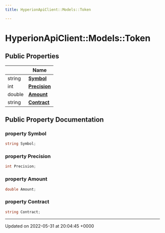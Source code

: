 ```yaml
---
title: HyperionApiClient::Models::Token

---
```


# HyperionApiClient::Models::Token





## Public Properties

|                | Name           |
| -------------- | -------------- |
| string | **[Symbol](/Classes/class_hyperion_api_client_1_1_models_1_1_token.md#property-symbol)**  |
| int | **[Precision](/Classes/class_hyperion_api_client_1_1_models_1_1_token.md#property-precision)**  |
| double | **[Amount](/Classes/class_hyperion_api_client_1_1_models_1_1_token.md#property-amount)**  |
| string | **[Contract](/Classes/class_hyperion_api_client_1_1_models_1_1_token.md#property-contract)**  |

## Public Property Documentation

### property Symbol

```csharp
string Symbol;
```


### property Precision

```csharp
int Precision;
```


### property Amount

```csharp
double Amount;
```


### property Contract

```csharp
string Contract;
```


-------------------------------

Updated on 2022-05-31 at 20:04:45 +0000